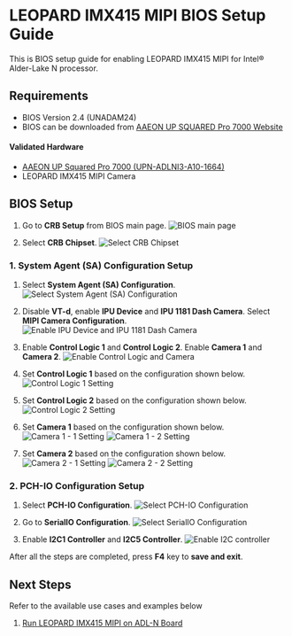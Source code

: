 # LEOPARD IMX415 MIPI BIOS Setup Guide

This is BIOS setup guide for enabling LEOPARD IMX415 MIPI for Intel® Alder-Lake N processor.

## Requirements

- BIOS Version 2.4 (UNADAM24)
- BIOS can be downloaded from [AAEON UP SQUARED Pro 7000 Website](https://newdata.aaeon.com.tw/DOWNLOAD/BIOS/UP%20Squared%20Pro%207000,%207000%20EDGE(UPN-ADLN01)/UNADAM24.zip)

#### Validated Hardware
- [AAEON UP Squared Pro 7000 (UPN-ADLNI3-A10-1664)](https://www.aaeon.com/en/p/up-board-up-squared-pro-7000)
- LEOPARD IMX415 MIPI Camera

## BIOS Setup

1. Go to **CRB Setup** from BIOS main page.
![BIOS main page](./images/1.png)

2. Select **CRB Chipset**.
![Select CRB Chipset](./images/2.png)

### 1. System Agent (SA) Configuration Setup

1. Select **System Agent (SA) Configuration**.
![Select System Agent (SA) Configuration](./images/3.png)

2. Disable **VT-d**, enable **IPU Device** and **IPU 1181 Dash Camera**. Select **MIPI Camera Configuration**.
![Enable IPU Device and IPU 1181 Dash Camera](./images/4.png)

4. Enable **Control Logic 1** and **Control Logic 2**. Enable **Camera 1** and **Camera 2**.
![Enable Control Logic and Camera](./images/5.png)

5. Set **Control Logic 1** based on the configuration shown below.
![Control Logic 1 Setting](./images/6.png)

6. Set **Control Logic 2** based on the configuration shown below.
![Control Logic 2 Setting](./images/7.png)

7. Set **Camera 1** based on the configuration shown below.
![Camera 1 - 1 Setting](./images/8.png)
![Camera 1 - 2 Setting](./images/9.png)

8. Set **Camera 2** based on the configuration shown below.
![Camera 2 - 1 Setting](./images/10.png)
![Camera 2 - 2 Setting](./images/11.png)

### 2. PCH-IO Configuration Setup

1. Select **PCH-IO Configuration**.
![Select PCH-IO Configuration](./images/12.png)

2. Go to **SerialIO Configuration**.
![Select SerialIO Configuration](./images/13.png)

3. Enable **I2C1 Controller** and **I2C5 Controller**.
![Enable I2C controller](./images/14.png)

After all the steps are completed, press **F4** key to **save and exit**.
   
## Next Steps

Refer to the available use cases and examples below

1. [Run LEOPARD IMX415 MIPI on ADL-N Board](./README.md) 


